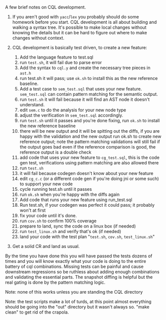 A few brief notes on CQL development.  

1. If you aren't good with `yacc`/`lex` you probably should do some homework before you start. CQL development is all about building and walking a syntax tree.  It's possible to make local changes without knowing the details but it can be hard to figure out where to make changes without context.
2. CQL development is basically test driven, to create a new feature:
   1. Add the language feature to test.sql
   2. run `test.sh`, it will fail due to parse error
   3. Add the syntax to `cql.y` and create the necessary tree pieces in `ast.h`
   4. run test.sh it will pass; use `ok.sh` to install this as the new reference baseline.
   5. Add a test case to `sem_test.sql` that uses your new feature.  `sem_test.sql` can contain pattern matching for the semantic output.
   6. run `test.sh` it will fail because it will find an AST node it doesn't understand.
   7. edit `sem.c` to do the analysis for your new node type
   8. adjust the verification in `sem_test.sql` accordingly.
   9. run `test.sh` until it passes and you're done fixing, run `ok.sh` to install the new reference baseline
   10. there will be new output and it will be spitting out the diffs, if you are happy with the validation and the new output run ok.sh to create new reference output; note the pattern matching validations will still fail if the output goes bad even if the reference comparison is good, the reference output is a double check
   11. add code that uses your new feature to `cg_test.sql`, this is the code gen test, verifications using pattern matching are also allowed there
   12. run `test.sh`
   13. it will fail because codegen doesn't know about your new feature
   14. edit `cg_c.c` (or a different code gen if you're doing jni or some such) to support your new code
   15. cycle running test.sh until it passes
   16. run `ok.sh` when you're happy with the diffs again
   17. Add code that runs your new feature using run_test.sql
   18. Run test.sh, if your codegen was perfect it could pass; it probably won't at first
   19. fix your code until it's done.
   20. run `cov.sh` to confirm 100% coverage
   21. prepare to land, sync the code on a linux box (if needed)
   22. run `test_linux.sh` and verify that's ok (if needed)
   23. land your code with the test plan "`test.sh`, `cov.sh`, `test_linux.sh`"

3. Get a solid CR and land as usual.


By the time you have done this you will have passed the tests dozens of times and you will know exactly what your code is doing to the entire battery of cql combinations.  Missing tests can be painful and cause downstream regressions so be ruthless about adding enough combinations and validating the essential parts.  The snapshot diffing is helpful but the real gating is done by the pattern matching logic.


Note: none of this works unless you are standing the CQL directory

Note: the test scripts make a lot of turds, at this point almost everything should be going into the "out" directory but it wasn't always so.
"make clean" to get rid of the crapola.
